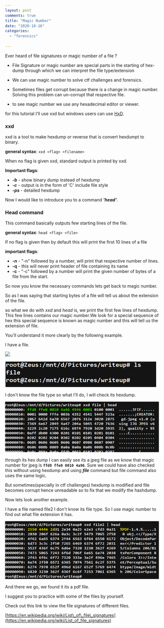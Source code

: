 ```yaml
---
layout: post
comments: true
title: "Magic Number"
date: "2020-10-16"
categories: 
  - "forensics"

---
```


Ever heard of file signatures or magic number of a file ?

- File Signature or magic number are special parts in the starting of hex-dump through which we can interpret the file type/extension

- We can use magic number to solve ctf challenges and forensics.

- Sometimes files get corrupt because there is a change in magic number. Solving this problem can un-corrupt that respective file.

- to see magic number we use any hexadecimal editor or viewer.

for this tutorial I'll use xxd but windows users can use [HxD](https://mh-nexus.de/en/hxd/).

### xxd

xxd is a tool to make hexdump or reverse that is convert hexdumpt to binary.

**general syntax**: `xxd <flag> <filename>`

When no flag is given xxd, standard output is printed by xxd.

**Important flags**:

- **_\-b_** - show binary dump instead of hexdump
- **_\-c_** - output is in the form of 'C' include file style
- **_\-ps_** - detailed hexdump

Now I would like to introduce you to a command **_'head'_**.

### Head command

This command basically outputs few starting lines of the file.

**general syntax**: `head <flag> <file>`

If no flag is given then by default this will print the first 10 lines of a file

**important flags**:

- **_\-n_** <num> - "-n" followed by a number, will print that respective number of lines.
- **\-q** - this will never print header of file containing its name
- **\-c** <num>- "-c" followed by a number will print the given number of bytes of a file from the start.

So now you know the necessary commands lets get back to magic number.

So as I was saying that starting bytes of a file will tell us about the extension of the file.

so what we do with _xxd_ and _head_ is, we print the first few lines of hexdump. This few lines contains our magic number.We look for a special sequence of hex this special sequence is known as magic number and this will tell us the extension of file.

You'll understand it more clearly by the following example.

I have a file.

![](https://hackolympus.files.wordpress.com/2020/11/image-3.png?w=495)

<img src="/images/magic-number/image-3.png">

I don't know the file type so what I'll do, I will check its hexdump.

<img src="/images/magic-number/image-5.png">

through its hex dump I can easily see its a jpeg file as we know that magic number for jpeg is **`ffd8 ffe0 0010 4a96`**. Sure we could have also checked this without using hexdump and using _**file**_ command but file command also uses the same logic.

But sometimes(specially in ctf challenges) hexdump is modified and file becomes corrupt hence unreadable so to fix that we modify the hashdump.

Now lets look another example.

I have a file named file2 I don't know its file type. So I use magic number to find out what file extension it has.

<img src="/images/magic-number/image-7.png">

And there we go, we found it its a pdf file.

I suggest you to practice with some of the files by yourself.

Check out this link to view the file signatures of different files.

[https://en.wikipedia.org/wiki/List\_of\_file\_signatures](https://en.wikipedia.org/wiki/List_of_file_signatures)
